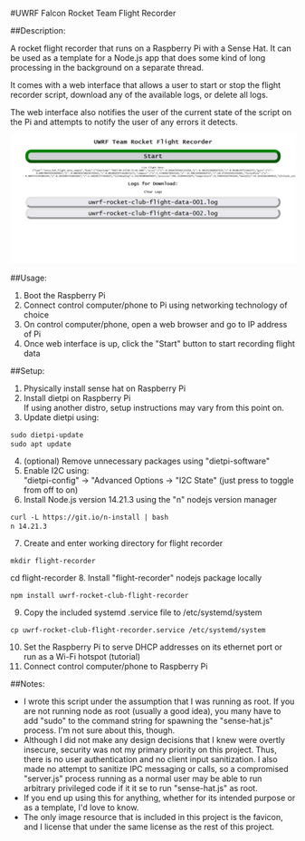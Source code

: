 #UWRF Falcon Rocket Team Flight Recorder

##Description:

A rocket flight recorder that runs on a Raspberry Pi with a Sense Hat. It can be used as a template for a Node.js app that does some kind of long processing in the background on a separate thread.

It comes with a web interface that allows a user to start or stop the flight recorder script, download any of the available logs, or delete all logs.

The web interface also notifies the user of the current state of the script on the Pi and attempts to notify the user of any errors it detects.

![Web Interface Screenshot for UWRF Falcon Rocket Team Flight Recorder](screenshot.png)

##Usage:
1. Boot the Raspberry Pi
2. Connect control computer/phone to Pi using networking technology of choice
3. On control computer/phone, open a web browser and go to IP address of Pi
4. Once web interface is up, click the "Start" button to start recording flight data

##Setup:
1. Physically install sense hat on Raspberry Pi
2. Install dietpi on Raspberry Pi  
If using another distro, setup instructions may vary from this point on.
3. Update dietpi using:  
```  
sudo dietpi-update  
sudo apt update
```
4. (optional) Remove unnecessary packages using "dietpi-software"
5. Enable I2C using:  
"dietpi-config" -> "Advanced Options -> "I2C State" (just press <enter> to toggle from off to on)
6. Install Node.js version 14.21.3 using the "n" nodejs version manager  
```  
curl -L https://git.io/n-install | bash  
n 14.21.3
```
7. Create and enter working directory for flight recorder  
```  
mkdir flight-recorder  
```
cd flight-recorder
8. Install "flight-recorder" nodejs package locally  
```  
npm install uwrf-rocket-club-flight-recorder  
```
9. Copy the included systemd .service file to /etc/systemd/system 
```  
cp uwrf-rocket-club-flight-recorder.service /etc/systemd/system  
```
10. Set the Raspberry Pi to serve DHCP addresses on its ethernet port or run as a Wi-Fi hotspot (tutorial)
11. Connect control computer/phone to Raspberry Pi

##Notes:
- I wrote this script under the assumption that I was running as root. If you are not running node as root (usually a good idea), you many have to add "sudo" to the command string for spawning the "sense-hat.js" process. I'm not sure about this, though.
- Although I did not make any design decisions that I knew were overtly insecure, security was not my primary priority on this project. Thus, there is no user authentication and no client input sanitization. I also made no attempt to sanitize IPC messaging or calls, so a compromised "server.js" process running as a normal user may be able to run arbitrary privileged code if it it se to run "sense-hat.js" as root.
- If you end up using this for anything, whether for its intended purpose or as a template, I'd love to know.
- The only image resource that is included in this project is the favicon, and I license that under the same license as the rest of this project.
